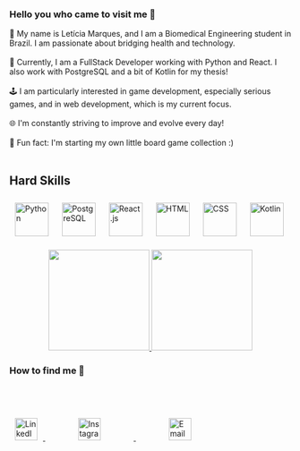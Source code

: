 ### Hello you who came to visit me 🚀 

:speech_balloon: My name is Letícia Marques, and I am a Biomedical Engineering student in Brazil. I am passionate about bridging health and technology. <br/><br/>
:brain: Currently, I am a FullStack Developer working with Python and React. I also work with PostgreSQL and a bit of Kotlin for my thesis! <br/><br/>
:joystick: I am particularly interested in game development, especially serious games, and in web development, which is my current focus. <br/><br/>
:globe_with_meridians: I'm constantly striving to improve and evolve every day! <br/><br/>
🎲 Fun fact: I'm starting my own little board game collection :) <br/><br/>

## Hard Skills

<p align="left">
  <img src="https://cdn.jsdelivr.net/gh/devicons/devicon/icons/python/python-original.svg" alt="Python" width="60" height="60" style="margin: 10px;"/>
  <img src="https://cdn.jsdelivr.net/gh/devicons/devicon/icons/postgresql/postgresql-original.svg" alt="PostgreSQL" width="60" height="60" style="margin: 10px;"/>
  <img src="https://cdn.jsdelivr.net/gh/devicons/devicon/icons/react/react-original.svg" alt="React.js" width="60" height="60" style="margin: 10px;"/>
  <img src="https://cdn.jsdelivr.net/gh/devicons/devicon/icons/html5/html5-original.svg" alt="HTML" width="60" height="60" style="margin: 10px;"/>
  <img src="https://cdn.jsdelivr.net/gh/devicons/devicon/icons/css3/css3-original.svg" alt="CSS" width="60" height="60" style="margin: 10px;"/>
  <img src="https://cdn.jsdelivr.net/gh/devicons/devicon/icons/kotlin/kotlin-original.svg" alt="Kotlin" width="60" height="60" style="margin: 10px;"/>
</p>

<p align="center">
<a href="https://github.com/Sr-Vinicius">
<img height="180em" src="https://github-readme-stats.vercel.app/api/top-langs/?username=LetMarq&layout=compact&theme=gotham" />
<img height="180em" src="https://github-readme-stats.vercel.app/api?username=LetMarq&theme=gotham&layout=compact&rank_icon=github" />
</a>
</p>

### How to find me 🔎

<p align="left">
  <a href="https://www.linkedin.com/in/leticia-marques-pinho/" target="_blank">
    <img src="https://cdn.jsdelivr.net/gh/devicons/devicon/icons/linkedin/linkedin-original.svg" alt="LinkedIn" width="40" height="40" style="margin: 10px;"/>
  </a>
  <a href="https://www.instagram.com/let.marqs" target="_blank">
    <img src="https://upload.wikimedia.org/wikipedia/commons/a/a5/Instagram_icon.png" alt="Instagram" width="40" height="40" style="margin: 59px;"/>
  </a>
  <a href="mailto:leticia.marquespinho@gmail.com" target="_blank">
    <img src="https://upload.wikimedia.org/wikipedia/commons/4/4e/Gmail_Icon.png" alt="Email" width="40" height="40" style="margin: 59px;"/>
  </a>
</p>
